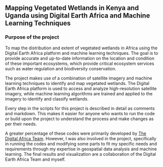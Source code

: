 
## Mapping Vegetated Wetlands in Kenya and Uganda using Digital Earth Africa and Machine Learning Techniques
### Purpose of the project
To map the distribution and extent of vegetated wetlands in Africa using the Digital Earth Africa platform and machine learning techniques. The goal is to provide accurate and up-to-date information on the location and condition of these important ecosystems, which provide critical ecosystem services such as water regulation and biodiversity conservation.

The project makes use of a combination of satellite imagery and machine learning techniques to identify and map vegetated wetlands. The Digital Earth Africa platform is used to access and analyze high-resolution satellite imagery, while machine learning algorithms are trained and applied to the imagery to identify and classify wetlands.

Every step in the scripts for this project is described in detail as comments and markdown. This makes it easier for anyone who wants to run the code or build upon the project to understand the process and make changes as per their needs.

A greater percentage of these codes were primarily developed by [The Digital Africa Team](https://www.digitalearthafrica.org/). However, I was also involved in the project, specifically in running the codes and modifying some parts to fit my specific needs and requirements through my expertise in geospatial data analysis and machine learning. The final results and visualization are a collaboration of the Digital Earth Africa Team and myself.
